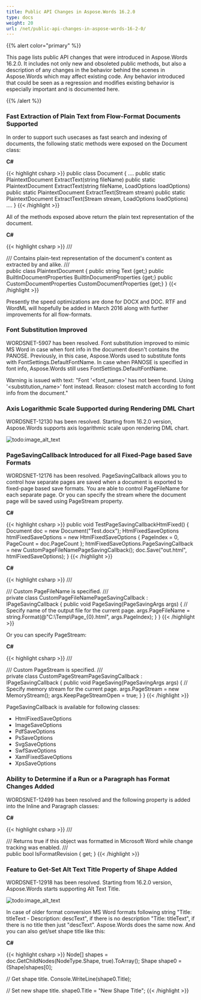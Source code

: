 ```yaml
---
title: Public API Changes in Aspose.Words 16.2.0
type: docs
weight: 20
url: /net/public-api-changes-in-aspose-words-16-2-0/
---
```


{{% alert color="primary" %}} 

This page lists public API changes that were introduced in Aspose.Words 16.2.0. It includes not only new and obsoleted public methods, but also a description of any changes in the behavior behind the scenes in Aspose.Words which may affect existing code. Any behavior introduced that could be seen as a regression and modifies existing behavior is especially important and is documented here.

{{% /alert %}} 

### Fast Extraction of Plain Text from Flow-Format Documents Supported

In order to support such usecases as fast search and indexing of documents, the following static methods were exposed on the Document class:

**C#**

{{< highlight csharp >}}
public class Document
{
 ....
 public static PlaintextDocument ExtractText(string fileName)
 public static PlaintextDocument ExtractText(string fileName, LoadOptions loadOptions)
 public static PlaintextDocument ExtractText(Stream stream)
 public static PlaintextDocument ExtractText(Stream stream, LoadOptions loadOptions)
 ....
}
{{< /highlight >}}

All of the methods exposed above return the plain text representation of the document.

**C#**

{{< highlight csharp >}}
/// <summary>
/// Contains plain-text representation of the document's content as extracted by <see cref="Document.ExtractText(string)"/> and alike.
/// </summary>
public class PlaintextDocument
{
 public string Text {get;}
 public BuiltInDocumentProperties BuiltInDocumentProperties {get;}
 public CustomDocumentProperties CustomDocumentProperties {get;}
}
{{< /highlight >}}

Presently the speed optimizations are done for DOCX and DOC.
RTF and WordML will hopefully be added in March 2016 along with further improvements for all flow-formats.

### Font Substitution Improved

WORDSNET-5907 has been resolved. Font substitution improved to mimic MS Word in case when font info in the document doesn't contains the PANOSE. Previously, in this case, Aspose.Words used to substitute fonts with FontSettings.DefaultFontName. In case when PANOSE is specified in font info, Aspose.Words still uses FontSettings.DefaultFontName.

Warning is issued with text: "Font '<font_name>' has not been found. Using '<substitution_name>' font instead. Reason: closest match according to font info from the document."

### Axis Logarithmic Scale Supported during Rendering DML Chart

WORDSNET-12130 has been resolved. Starting from 16.2.0 version, Aspose.Words supports axis logarithmic scale upon rendering DML chart.

![todo:image_alt_text](public-api-changes-in-aspose-words-16-2-0_1)

### PageSavingCallback Introduced for all Fixed-Page based Save Formats

WORDSNET-12176 has been resolved. PageSavingCallback allows you to control how separate pages are saved when a document is exported to fixed-page based save formats. You are able to control PageFileName for each separate page. Or you can specify the stream where the document page will be saved using PageStream property.

**C#**

{{< highlight csharp >}}
public void TestPageSavingCallbackHtmlFixed()
{
    Document doc = new Document("Test.docx");
    HtmlFixedSaveOptions htmlFixedSaveOptions = new HtmlFixedSaveOptions { PageIndex = 0, PageCount = doc.PageCount };
    htmlFixedSaveOptions.PageSavingCallback = new CustomPageFileNamePageSavingCallback(); 
    doc.Save("out.html", htmlFixedSaveOptions);
}
{{< /highlight >}}

**C#**

{{< highlight csharp >}}
/// <summary>
/// Custom PageFileName is specified.
/// </summary>
private class CustomPageFileNamePageSavingCallback : IPageSavingCallback
{
    public void PageSaving(PageSavingArgs args)
    {
        // Specify name of the output file for the current page.
        args.PageFileName = string.Format(@"C:\Temp\Page_{0}.html", args.PageIndex);
    }
}
{{< /highlight >}}

Or you can specify PageStream:

**C#**

{{< highlight csharp >}}
/// <summary>
/// Custom PageStream is specified.
/// </summary>
private class CustomPageStreamPageSavingCallback : IPageSavingCallback
{
    public void PageSaving(PageSavingArgs args)
    {
        // Specify memory stream for the current page.
        args.PageStream = new MemoryStream();
        args.KeepPageStreamOpen = true;
    }
}
{{< /highlight >}}

PageSavingCallback is available for following classes:

- HtmlFixedSaveOptions
- ImageSaveOptions
- PdfSaveOptions
- PsSaveOptions
- SvgSaveOptions
- SwfSaveOptions
- XamlFixedSaveOptions
- XpsSaveOptions

### Ability to Determine if a Run or a Paragraph has Format Changes Added

WORDSNET-12499 has been resolved and the following property is added into the Inline and Paragraph classes:

**C#**

{{< highlight csharp >}}
/// <summary>
/// Returns true if this object was formatted in Microsoft Word while change tracking was enabled.
/// </summary>
public bool IsFormatRevision { get; }
{{< /highlight >}}

### Feature to Get-Set Alt Text Title Property of Shape Added

WORDSNET-12918 has been resolved. Starting from 16.2.0 version, Aspose.Words starts supporting Alt Text Title.

![todo:image_alt_text](public-api-changes-in-aspose-words-16-2-0_2.png)


In case of older format conversion MS Word formats following string "Title: titleText - Description: descText", if there is no description "Title: titleText", if there is no title then just "descText". Aspose.Words does the same now. And you can also get/set shape title like this: 

**C#**

{{< highlight csharp >}}
Node[] shapes = doc.GetChildNodes(NodeType.Shape, true).ToArray();
Shape shape0 = (Shape)shapes[0];

// Get shape title.
Console.WriteLine(shape0.Title);

// Set new shape title.
shape0.Title = "New Shape Title";
{{< /highlight >}}
